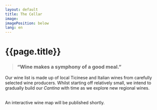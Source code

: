 ```yaml
---
layout: default
title: The Cellar
image: 
imagePosition: below
lang: en
---
```


{{page.title}}
==============

> ### “Wine makes a symphony of a good meal.” 

Our wine list is made up of local Ticinese and Italian wines from carefully selected wine producers.
Whilst starting off relatively small, we intend to gradually build our *Cantina* with time as we explore new regional wines.

<br>
An interactive wine map will be published shortly.
